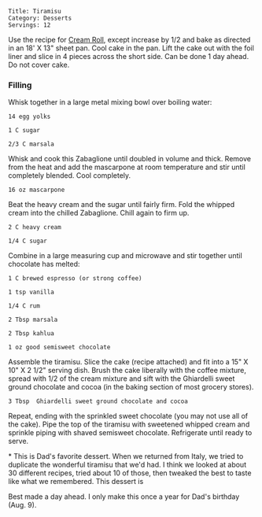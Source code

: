 ~~~ recipe-info
Title: Tiramisu
Category: Desserts
Servings: 12
~~~

Use the recipe for [Cream Roll](#scale=1.5&id=CreamCakeRoll), except increase by 1/2 and bake as
directed in an 18' X 13" sheet pan. Cool cake in the pan. Lift the cake out with the foil liner and
slice in 4 pieces across the short side. Can be done 1 day ahead. Do not cover cake.


### Filling

Whisk together in a large metal mixing bowl over boiling water:

~~~ recipe-ingredients
14 egg yolks

1 C sugar

2/3 C marsala
~~~

Whisk and cook this Zabaglione until doubled in volume and thick. Remove from the heat and add the
mascarpone at room temperature and stir until completely blended. Cool completely.

~~~ recipe-ingredients
16 oz mascarpone
~~~

Beat the heavy cream and the sugar until fairly firm. Fold the whipped cream into the chilled
Zabaglione. Chill again to firm up.

~~~ recipe-ingredients
2 C heavy cream

1/4 C sugar
~~~

Combine in a large measuring cup and microwave and stir together until chocolate has melted:

~~~ recipe-ingredients
1 C brewed espresso (or strong coffee)

1 tsp vanilla

1/4 C rum

2 Tbsp marsala

2 Tbsp kahlua

1 oz good semisweet chocolate
~~~

Assemble the tiramisu. Slice the cake (recipe attached) and fit into a 15" X 10" X 2 1/2" serving
dish. Brush the cake liberally with the coffee mixture, spread with 1/2 of the cream mixture and
sift with the Ghiardelli sweet ground chocolate and cocoa (in the baking section of most grocery
stores).

~~~ recipe-ingredients
3 Tbsp  Ghiardelli sweet ground chocolate and cocoa
~~~

Repeat, ending with the sprinkled sweet chocolate (you may not use all of the cake). Pipe the top of
the tiramisu with sweetened whipped cream and sprinkle piping with shaved semisweet chocolate.
Refrigerate until ready to serve.

\* This is Dad's favorite dessert. When we returned from Italy, we tried to duplicate the wonderful
tiramisu that we'd had. I think we looked at about 30 different recipes, tried about 10 of those,
then tweaked the best to taste like what we remembered. This dessert is

Best made a day ahead. I only make this once a year for Dad's birthday (Aug. 9).
